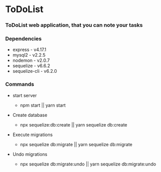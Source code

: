 # ToDoList
### ToDoList web application, that you can note your tasks

### Dependencies
- express - v4.17.1
- mysql2 - v2.2.5
- nodemon - v2.0.7
- sequelize - v6.6.2
- sequelize-cli - v6.2.0

### Commands
- start server
  - npm start || yarn start
 
- Create database
  - npx sequelize:db:create || yarn sequelize db:create
  
- Execute migrations
  - npx sequelize db:migrate || yarn sequelize db:migrate
 
- Undo migrations
  - npx sequelize db:migrate:undo || yarn sequelize db:migrate:undo
